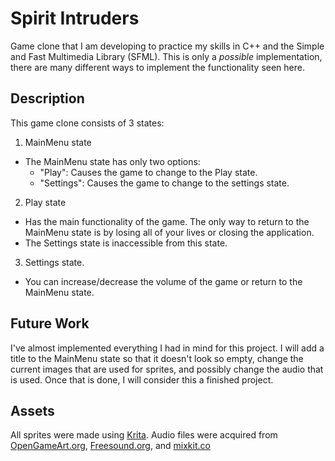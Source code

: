 # Spirit Intruders

Game clone that I am developing to practice my skills in C++ and the Simple and Fast Multimedia Library (SFML).
This is only a *possible* implementation, there are many different ways to implement the functionality seen here.

## Description
This game clone consists of 3 states: 
1. MainMenu state
  - The MainMenu state has only two options:
    - "Play": Causes the game to change to the Play state.
    - "Settings": Causes the game to change to the settings state.

2. Play state
  - Has the main functionality of the game. The only way to return to the MainMenu state is by losing all of your lives or closing the application.
  - The Settings state is inaccessible from this state.

3. Settings state.
  - You can increase/decrease the volume of the game or return to the MainMenu state.

## Future Work
I've almost implemented everything I had in mind for this project. I will add a title to the MainMenu state so that it doesn't
look so empty, change the current images that are used for sprites, and possibly change the audio that is used. 
Once that is done, I will consider this a finished project. 

## Assets
All sprites were made using [Krita](https://krita.org/en/). 
Audio files were acquired from [OpenGameArt.org](https://opengameart.org/), [Freesound.org](https://freesound.org/), and [mixkit.co](https://mixkit.co/free-sound-effects/game/)
